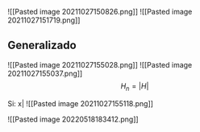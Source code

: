 ![[Pasted image 20211027150826.png]]
![[Pasted image 20211027151719.png]]

## Generalizado
![[Pasted image 20211027155028.png]]
![[Pasted image 20211027155037.png]]
$$H_n=|H|$$

Si: x|
![[Pasted image 20211027155118.png]]


![[Pasted image 20220518183412.png]]
